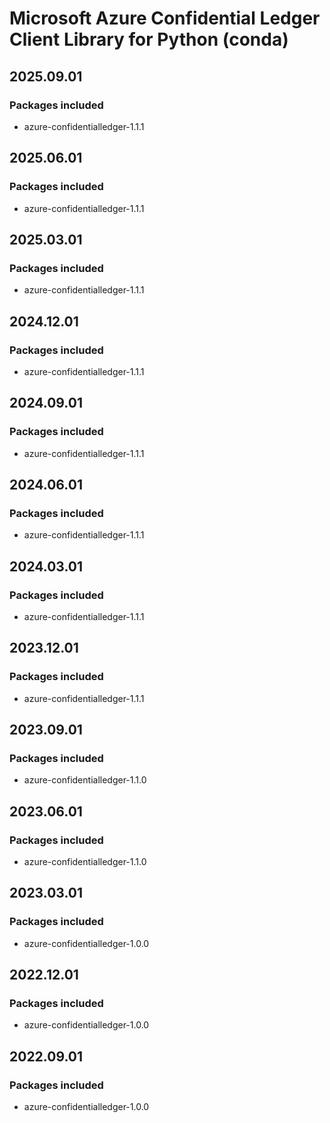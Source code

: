# Microsoft Azure Confidential Ledger Client Library for Python (conda)

## 2025.09.01

### Packages included

- azure-confidentialledger-1.1.1

## 2025.06.01

### Packages included

- azure-confidentialledger-1.1.1

## 2025.03.01

### Packages included

- azure-confidentialledger-1.1.1

## 2024.12.01

### Packages included

- azure-confidentialledger-1.1.1

## 2024.09.01

### Packages included

- azure-confidentialledger-1.1.1

## 2024.06.01

### Packages included

- azure-confidentialledger-1.1.1

## 2024.03.01

### Packages included

- azure-confidentialledger-1.1.1

## 2023.12.01

### Packages included

- azure-confidentialledger-1.1.1

## 2023.09.01

### Packages included

- azure-confidentialledger-1.1.0

## 2023.06.01

### Packages included

- azure-confidentialledger-1.1.0

## 2023.03.01

### Packages included

- azure-confidentialledger-1.0.0

## 2022.12.01

### Packages included

- azure-confidentialledger-1.0.0

## 2022.09.01

### Packages included

- azure-confidentialledger-1.0.0
